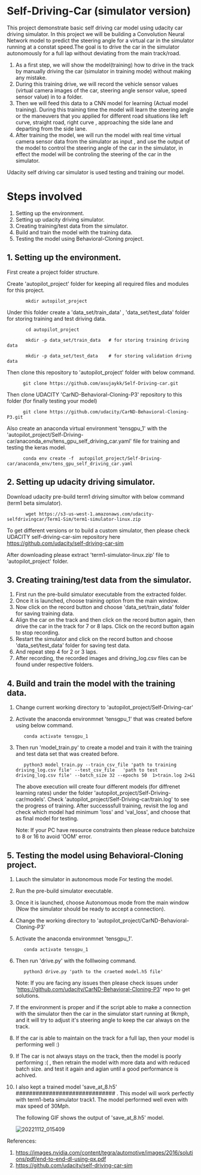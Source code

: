 # Self-Driving-Car (simulator version)
This project demonstrate basic self driving car model using udacity car driving simulator. In this project we will be building a Convolution Neural Network model to predict the steering angle for a virtual car in the simulator running at a constat speed.The goal is to drive the car in the simulator autonomously for a full lap without deviating from the main track/road. 

1. As a first step, we will show the model(training) how to drive in the track by manually driving the car (simulator in training mode) without making any mistake.
2. During this training drive, we will record the vehicle sensor values (virtual camera images of the car, steering angle sensor value, speed sensor value) in to a folder.
3. Then we will feed this data to a CNN model for learning (Actual model training). During this training time the model will learn the steering angle or the maneuvers that you applied for different road situations like left curve, straight road, right curve , approaching the side lane and departing from the side lane. 
4. After training the model, we will run the model with real time virtual camera sensor data from the simulator as input , and use the output of the model to control the steering angle of the car in the simulator, in effect the model will be controling the steering of the car in the simulator.


Udacity self driving car simulator is used testing and training our model.

# Steps involved
  1. Setting up the environment. 
  2. Setting up udacity driving simulator.
  3. Creating training/test data from the simulator.
  4. Build and train the model with the training data.
  5. Testing the model using Behavioral-Cloning project.
  
## 1. Setting up the environment.
   First create a project folder structure.   
   
   Create 'autopilot_project' folder for keeping all required files and modules for this project.
           
           mkdir autopilot_project 
   Under this folder create a 'data_set/train_data' , 'data_set/test_data'  folder for storing training and test driving data. 
           
           cd autopilot_project  
           
           mkdir -p data_set/train_data   # for storing training driving data 
           
           mkdir -p data_set/test_data    # for storing validation drivng data  
          
   Then clone this repository to 'autopilot_project' folder with below command.  
    
          git clone https://github.com/asujaykk/Self-Driving-car.git 
    
   Then clone UDACITY 'CarND-Behavioral-Cloning-P3' repository to this folder (for finally testing your model)   
          
          git clone https://github.com/udacity/CarND-Behavioral-Cloning-P3.git 
          
   Also create an anaconda virtual environment 'tensgpu_1' with the 'autopilot_project/Self-Driving-car/anaconda_env/tens_gpu_self_driving_car.yaml'  file for training and testing the keras model.  
   
          conda env create -f  autopilot_project/Self-Driving-car/anaconda_env/tens_gpu_self_driving_car.yaml 
    
## 2. Setting up udacity driving simulator.    
   
   Download udacity pre-build term1 driving simultor with below command (term1 beta simulator). 
   
           wget https://s3-us-west-1.amazonaws.com/udacity-selfdrivingcar/Term1-Sim/term1-simulator-linux.zip
           
   To get different versions or to build a custom simulator, then please check  UDACITY self-driving-car-sim repository here https://github.com/udacity/self-driving-car-sim
   
   After downloading please extract 'term1-simulator-linux.zip' file to 'autopilot_project' folder.
   
   
##  3. Creating training/test data from the simulator.
   
   1. First run the pre-build simulator executable from the extracted folder.
   2. Once it is launched, choose training option from the main window.
   3. Now click on the record button and choose 'data_set/train_data' folder for saving training data.
   4. Align the car on the track and then click on the record button again, then drive the car in the track for 7 or 8 laps. Click on the record button again to stop recording.
   5. Restart the simulator and  click on the record button and choose 'data_set/test_data' folder for saving test data.
   6. And repeat step 4 for 2 or 3 laps.
   7. After recording, the recorded images and driving_log.csv files can be found under respective folders.

## 4. Build and train the model with the training data.
   1. Change current working directory to 'autopilot_project/Self-Driving-car'
   2. Activate the anaconda environmnet 'tensgpu_1' that was created before using below command.

             conda activate tensgpu_1
   3. Then run 'model_train.py' to create a model and train it with the training and test data set that was created before. 
       
             python3 model_train.py --train_csv_file 'path to training driving_log.csv file' --test_csv_file   'path to test driving_log.csv file' --batch_size 32 --epochs 50  1>train.log 2>&1
             
      The above execution will create four different models (for diffrenet learning rates) under the folder 'autopilot_project/Self-Driving-car/models'. Check 'autopilot_project/Self-Driving-car/train.log' to see the progress of training. 
      After successsfull training, revisit the log and check which model had minimum  'loss' and 'val_loss', and choose that as final model for testing.
      
      Note: If your PC have resource constraints then please reduce batchsize to 8 or 16 to avoid 'OOM' error.
      
             
##  5. Testing the model using Behavioral-Cloning project.

   1. Lauch the simulator in autonomous mode For testing the model.
   2. Run the pre-build simulator executable.
   3. Once it is launched, choose Autonomous mode from the main window (Now the simulator should be ready to accept a connection).
   4. Change the working directory to 'autopilot_project/CarND-Behavioral-Cloning-P3'
   5. Activate the anaconda environmnet 'tensgpu_1'.

             conda activate tensgpu_1
   6. Then run 'drive.py' with the folllwoing command.
   
             python3 drive.py 'path to the craeted model.h5 file'
        Note: If you are facing any issues then please check issues under 'https://github.com/udacity/CarND-Behavioral-Cloning-P3' repo to get solutions.  
   7. If the environment is proper and if the script able to make a connection with the simulator then the car in the simulator start running at 9kmph, and  it will try to adjust it's steering angle to keep the car always on the track. 
   8. If the car is able to maintain on the track for a full lap, then your model is performing well :)
   10. If The car is not always stays on the track, then the model is poorly performing :( , then retrain the model with more data and with reduced batch size. and test it again and agian until a good performance is achived.
   
   11. I also kept a trained model  'save_at_8.h5' ############################## . This model will work perfectly with term1-beta simulator track1. The model performed well  even with max speed of 30Mph.
   
       The following GIF shows the output of 'save_at_8.h5' model. 
       
       ![20221112_015409](https://user-images.githubusercontent.com/78997596/201426129-31a1f8b6-6f5f-4655-a493-720745345d70.gif)

   


References:
  1. https://images.nvidia.com/content/tegra/automotive/images/2016/solutions/pdf/end-to-end-dl-using-px.pdf
  2. https://github.com/udacity/self-driving-car-sim
  
       
    
